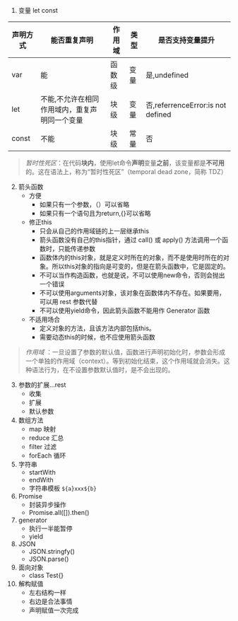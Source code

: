 1.  变量 let const

|声明方式 | 能否重复声明 | 作用域 | 类型|是否支持变量提升|
| ------| ------ | ------ |------|-----|
| var| 能 | 函数级 |变量|是,undefined|
| let | 不能,不允许在相同作用域内，重复声明同一个变量| 块级 |变量|否,referrenceError:is not defined|
| const|不能| 块级|常量|否|
>   *暂时性死区*：在代码**块内**，使用let命令**声明**变量**之前**，该变量都是**不可用**的。这在语法上，称为“暂时性死区”（temporal dead zone，简称 TDZ）
2.  箭头函数
    -  方便
        -   如果只有一个参数，（）可以省略
        -   如果只有一个语句且为return,{}可以省略
    -   修正this
        -   只会从自己的作用域链的上一层继承this
        -   箭头函数没有自己的this指针，通过 call() 或 apply() 方法调用一个函数时，只能传递参数
        -   函数体内的this对象，就是定义时所在的对象，而不是使用时所在的对象。所以this对象的指向是可变的，但是在箭头函数中，它是固定的。
        -   不可以当作构造函数，也就是说，不可以使用new命令，否则会抛出一个错误
        -   不可以使用arguments对象，该对象在函数体内不存在。如果要用，可以用 rest 参数代替
        -   不可以使用yield命令，因此箭头函数不能用作 Generator 函数
    -   不适用场合
        -   定义对象的方法，且该方法内部包括this。
        -   需要动态this的时候，也不应使用箭头函数
>   *作用域* ：一旦设置了参数的默认值，函数进行声明初始化时，参数会形成一个单独的作用域（context）。等到初始化结束，这个作用域就会消失。这种语法行为，在不设置参数默认值时，是不会出现的。

3.  参数的扩展...rest
    -   收集
    -   扩展
    -   默认参数
4.  数组方法
    -   map 映射
    -   reduce  汇总
    -   filter  过滤
    -   forEach     循环
5.  字符串
    -   startWith
    -   endWith
    -   字符串模板  `${a}xxx${b}`
6.  Promise
    -   封装异步操作
    -   Promise.all([]).then()
7.  generator
    -   执行一半能暂停
    -   yield
8.  JSON
    -   JSON.stringfy()
    -   JSON.parse()
9.  面向对象
    -   class Test{}
10. 解构赋值
    -   左右结构一样
    -   右边是合法事情
    -   声明赋值一次完成
